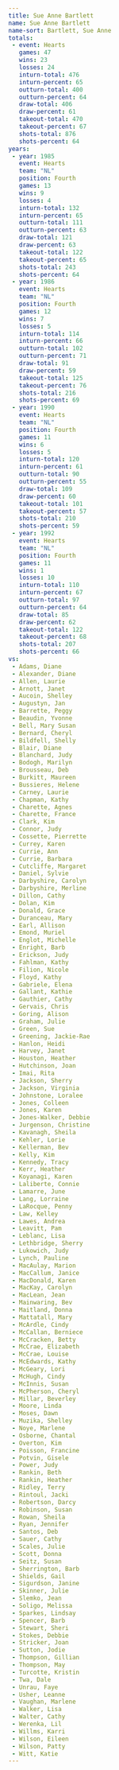 ```yaml
---
title: Sue Anne Bartlett
name: Sue Anne Bartlett
name-sort: Bartlett, Sue Anne
totals:
 - event: Hearts
   games: 47
   wins: 23
   losses: 24
   inturn-total: 476
   inturn-percent: 65
   outturn-total: 400
   outturn-percent: 64
   draw-total: 406
   draw-percent: 61
   takeout-total: 470
   takeout-percent: 67
   shots-total: 876
   shots-percent: 64
years:
 - year: 1985
   event: Hearts
   team: "NL"
   position: Fourth
   games: 13
   wins: 9
   losses: 4
   inturn-total: 132
   inturn-percent: 65
   outturn-total: 111
   outturn-percent: 63
   draw-total: 121
   draw-percent: 63
   takeout-total: 122
   takeout-percent: 65
   shots-total: 243
   shots-percent: 64
 - year: 1986
   event: Hearts
   team: "NL"
   position: Fourth
   games: 12
   wins: 7
   losses: 5
   inturn-total: 114
   inturn-percent: 66
   outturn-total: 102
   outturn-percent: 71
   draw-total: 91
   draw-percent: 59
   takeout-total: 125
   takeout-percent: 76
   shots-total: 216
   shots-percent: 69
 - year: 1990
   event: Hearts
   team: "NL"
   position: Fourth
   games: 11
   wins: 6
   losses: 5
   inturn-total: 120
   inturn-percent: 61
   outturn-total: 90
   outturn-percent: 55
   draw-total: 109
   draw-percent: 60
   takeout-total: 101
   takeout-percent: 57
   shots-total: 210
   shots-percent: 59
 - year: 1992
   event: Hearts
   team: "NL"
   position: Fourth
   games: 11
   wins: 1
   losses: 10
   inturn-total: 110
   inturn-percent: 67
   outturn-total: 97
   outturn-percent: 64
   draw-total: 85
   draw-percent: 62
   takeout-total: 122
   takeout-percent: 68
   shots-total: 207
   shots-percent: 66
vs:
 - Adams, Diane
 - Alexander, Diane
 - Allen, Laurie
 - Arnott, Janet
 - Aucoin, Shelley
 - Augustyn, Jan
 - Barrette, Peggy
 - Beaudin, Yvonne
 - Bell, Mary Susan
 - Bernard, Cheryl
 - Bildfell, Shelly
 - Blair, Diane
 - Blanchard, Judy
 - Bodogh, Marilyn
 - Brousseau, Deb
 - Burkitt, Maureen
 - Bussieres, Helene
 - Carney, Laurie
 - Chapman, Kathy
 - Charette, Agnes
 - Charette, France
 - Clark, Kim
 - Connor, Judy
 - Cossette, Pierrette
 - Currey, Karen
 - Currie, Ann
 - Currie, Barbara
 - Cutcliffe, Margaret
 - Daniel, Sylvie
 - Darbyshire, Carolyn
 - Darbyshire, Merline
 - Dillon, Cathy
 - Dolan, Kim
 - Donald, Grace
 - Duranceau, Mary
 - Earl, Allison
 - Emond, Muriel
 - Englot, Michelle
 - Enright, Barb
 - Erickson, Judy
 - Fahlman, Kathy
 - Filion, Nicole
 - Floyd, Kathy
 - Gabriele, Elena
 - Gallant, Kathie
 - Gauthier, Cathy
 - Gervais, Chris
 - Goring, Alison
 - Graham, Julie
 - Green, Sue
 - Greening, Jackie-Rae
 - Hanlon, Heidi
 - Harvey, Janet
 - Houston, Heather
 - Hutchinson, Joan
 - Imai, Rita
 - Jackson, Sherry
 - Jackson, Virginia
 - Johnstone, Loralee
 - Jones, Colleen
 - Jones, Karen
 - Jones-Walker, Debbie
 - Jurgenson, Christine
 - Kavanagh, Sheila
 - Kehler, Lorie
 - Kellerman, Bev
 - Kelly, Kim
 - Kennedy, Tracy
 - Kerr, Heather
 - Koyanagi, Karen
 - Laliberte, Connie
 - Lamarre, June
 - Lang, Lorraine
 - LaRocque, Penny
 - Law, Kelley
 - Lawes, Andrea
 - Leavitt, Pam
 - Leblanc, Lisa
 - Lethbridge, Sherry
 - Lukowich, Judy
 - Lynch, Pauline
 - MacAulay, Marion
 - MacCallum, Janice
 - MacDonald, Karen
 - MacKay, Carolyn
 - MacLean, Jean
 - Mainwaring, Bev
 - Maitland, Donna
 - Mattatall, Mary
 - McArdle, Cindy
 - McCallan, Berniece
 - McCracken, Betty
 - McCrae, Elizabeth
 - McCrae, Louise
 - McEdwards, Kathy
 - McGeary, Lori
 - McHugh, Cindy
 - McInnis, Susan
 - McPherson, Cheryl
 - Millar, Beverley
 - Moore, Linda
 - Moses, Dawn
 - Muzika, Shelley
 - Noye, Marlene
 - Osborne, Chantal
 - Overton, Kim
 - Poisson, Francine
 - Potvin, Gisele
 - Power, Judy
 - Rankin, Beth
 - Rankin, Heather
 - Ridley, Terry
 - Rintoul, Jacki
 - Robertson, Darcy
 - Robinson, Susan
 - Rowan, Sheila
 - Ryan, Jennifer
 - Santos, Deb
 - Sauer, Cathy
 - Scales, Julie
 - Scott, Donna
 - Seitz, Susan
 - Sherrington, Barb
 - Shields, Gail
 - Sigurdson, Janine
 - Skinner, Julie
 - Slemko, Jean
 - Soligo, Melissa
 - Sparkes, Lindsay
 - Spencer, Barb
 - Stewart, Sheri
 - Stokes, Debbie
 - Stricker, Joan
 - Sutton, Jodie
 - Thompson, Gillian
 - Thompson, May
 - Turcotte, Kristin
 - Twa, Dale
 - Unrau, Faye
 - Usher, Leanne
 - Vaughan, Marlene
 - Walker, Lisa
 - Walter, Cathy
 - Werenka, Lil
 - Willms, Karri
 - Wilson, Eileen
 - Wilson, Patty
 - Witt, Katie
---
```

